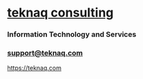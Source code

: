 [teknaq consulting](https://teknaq.com)
=========================================

### Information Technology and Services
### support@teknaq.com
https://teknaq.com
